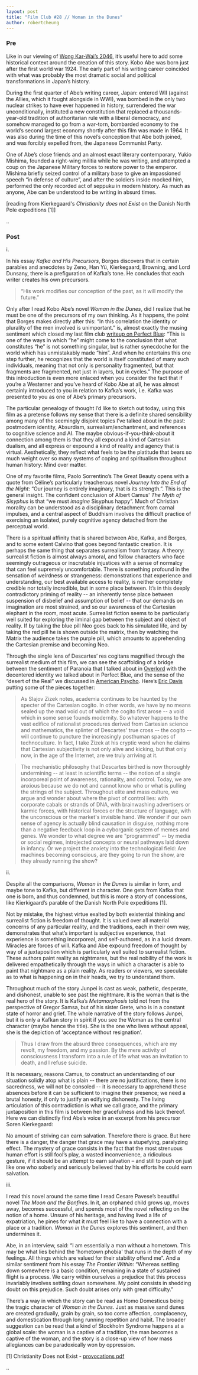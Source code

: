 ```yaml
---
layout: post
title: "Film Club #28 // Woman in the Dunes"
author: robertcheung
---
```


### Pre
Like in our viewing of [Wong Kar-Wai’s 2046](http://oaklandfilmclub.com/posts/film-club-2-2046/), it’s useful here to add some historical context around the creation of this story. Kobo Abe was born just after the first world war 1924. The early part of his writing career coincided with what was probably the most dramatic social and political transformations in Japan’s history. 

During the first quarter of Abe’s writing career, Japan: entered WII (against the Allies, which it fought alongside in WWI), was bombed in the only two nuclear strikes to have ever happened in history, surrendered the war unconditionally, instituted a new constitution that replaced a thousands-year-old tradition of authoritarian rule with a liberal democracy, and somehow managed to go from a war-torn, bombarded economy to the world’s second largest economy shortly after this film was made in 1964. It was also during the time of this novel’s conception that Abe both joined, and was forcibly expelled from, the Japanese Communist Party. 

One of Abe’s close friends and an almost exact literary contemporary, Yukio Mishima, founded a right-wing militia while he was writing, and attempted a coup on the Japanese Military forces to restore power to the emperor. Mishima briefly seized control of a military base to give an impassioned speech “in defense of culture”, and after the soldiers inside mocked him, performed the only recorded act of seppuku in modern history. As much as anyone, Abe can be understood to be writing in absurd times. 

[reading from Kierkegaard's _Christianity does not Exist_ on the Danish North Pole expeditions [1]]

..

### Post

i.

In his essay _Kafka and His Precursors_, Borges discovers that in certain parables and anecdotes by Zeno, Han Yü, Kierkegaard, Browning, and Lord Dunsany, there is a prefiguration of Kafka’s tone. He concludes that each writer creates his own precursors.

> “His work modifies our conception of the past, as it will modify the future.”

Only after I read Kobo Abe’s novel _Woman in the Dunes_, did I realize that he must be one of the precursors of my own thinking. As it happens, the point that Borges makes directly after this: “In this correlation the identity or plurality of the men involved is unimportant.” is, almost exactly the musing sentiment which closed my last film club [writeup on Perfect Blue](http://oaklandfilmclub.com/posts/film-club-15-perfect-blue/): “This is one of the ways in which “he” might come to the conclusion that what constitutes “he” is not something singular, but is rather synecdoche for the world which has unmistakably made “him”. And when he entertains this one step further, he recognizes that the world is itself constituted of many such individuals, meaning that not only is personality fragmented, but that fragments are fragmented, not just in layers, but in cycles.” The purpose of this introduction is even more enlaced when you consider the fact that if you’re a Westerner and you’ve heard of Kobo Abe at all, he was almost certainly introduced to you in relation to Kafka’s work, i.e. Kafka was presented to you as one of Abe’s primary precursors.

The particular genealogy of thought I’d like to sketch out today, using this film as a pretense follows my sense that there is a definite shared sensibility among many of the seemingly disjoint topics I’ve talked about in the past: postmodern identity, Absurdism, surrealism/enchantment, and references to cognitive science and AI. The maybe obvious-if-you-think-about it connection among them is that they all expound a kind of Cartesian dualism, and all express or expound a kind of reality and agency that is virtual. Aesthetically, they reflect what feels to be the platitude that bears so much weight over so many systems of coping and spiritualism throughout human history: Mind over matter.

One of my favorite films, Paolo Sorrentino’s The Great Beauty opens with a quote from Céline’s particularly treacherous novel _Journey Into the End of the Night_: “Our journey is entirely imaginary, that is its strength.”. This is the general insight. The confident conclusion of Albert Camus' _The Myth of Sisyphus_ is that “we must _imagine_ Sisyphus happy”. Much of Christian morality can be understood as a disciplinary detachment from carnal impulses, and a central aspect of Buddhism involves the difficult practice of exercising an isolated, purely cognitive agency detached from the perceptual world.

There is a spiritual affinity that is shared between Abe, Kafka, and Borges, and to some extent Calvino that goes beyond fantastic creation. It is perhaps the same thing that separates surrealism from fantasy. A theory: surrealist fiction is almost always amoral, and follow characters who face seemingly outrageous or inscrutable injustices with a sense of normalcy that can feel supremely uncomfortable. There is something profound in the sensation of weirdness or strangeness: demonstrations that experience and understanding, our best available access to reality, is neither completely credible nor totally incredible, but in some place between. It’s in this deeply contradictory priming of reality -- an inherently tense place between suspension of disbelief and assumption of belief -- that our demands on imagination are most strained, and so our awareness of the Cartesian elephant in the room, most acute. Surrealist fiction seems to be particularly well suited for exploring the liminal gap between the subject and object of reality. If by taking the blue pill Neo goes back to his simulated life, and by taking the red pill he is shown outside the matrix, then by watching the Matrix the audience takes the purple pill, which amounts to apprehending the Cartesian premise and becoming Neo.

Through the single lens of Descartes’ res cogitans magnified through the surrealist medium of this film, we can see the scaffolding of a bridge between the sentiment of Paranoia that I talked about in [Overlord](http://oaklandfilmclub.com/posts/film-club-7-overlord-1975/) with the decentered identity we talked about in Perfect Blue, and the sense of the “desert of the Real” we discussed in [American Psycho](http://oaklandfilmclub.com/posts/film-club-13-american-psycho/). Here’s [Eric Davis](https://web.archive.org/web/20110810072909/http://www.techgnosis.com/chunks.php?cat=mind%20and%20spirit&sec=articles&file=chunkfrom-2006-04-16-0544-0.txt) putting some of the pieces together:

> As Slajov Zizek notes, academia continues to be haunted by the specter of the Cartesian cogito. In other words, we have by no means sealed up the mad void out of which the cogito first arose -- a void which in some sense founds modernity. So whatever happens to the vast edifice of rationalist procedures derived from Cartesian science and mathematics, the splinter of Descartes' true cross -- the cogito -- will continue to puncture the increasingly posthuman spaces of technoculture. In fact, I take Zizek at his cryptic word when he claims that Cartesian subjectivity is not only alive and kicking, but that only now, in the age of the Internet, are we truly arriving at it.

> The mechanistic philosophy that Descartes birthed is now thoroughly undermining -- at least in scientific terms -- the notion of a single incorporeal point of awareness, rationality, and control. Today, we are anxious because we do not and cannot know who or what is pulling the strings of the subject. Throughout elite and mass culture, we argue and wonder about where the pivot of control lies: with corporate cabals or strands of DNA, with brainwashing advertisers or karmic forces, with historical forces or the structure of language, with the unconscious or the market's invisible hand. We wonder if our own sense of agency is actually blind causation in disguise, nothing more than a negative feedback loop in a cyborganic system of memes and genes. We wonder to what degree we are "programmed" -- by media or social regimes, introjected concepts or neural pathways laid down in infancy. Or we project the anxiety into the technological field: Are machines becoming conscious, are they going to run the show, are they already running the show?


ii.

Despite all the comparisons, _Woman in the Dunes_ is similar in form, and maybe tone to Kafka, but different in character. One gets from Kafka that one is born, and thus condemned, but this is more a story of concessions, like Kierkigaard’s parable of the Danish North Pole expeditions [1].

Not by mistake, the highest virtue exalted by both existential thinking and surrealist fiction is freedom of thought. It is valued over all material concerns of any particular reality, and the traditions, each in their own way, demonstrates that what’s important is subjective experience, that experience is something incorporeal, and self-authored, as in a lucid dream. Miracles are forces of will. Kafka and Abe expound freedom of thought by way of a juxtaposition which is particularly well suited to surrealist fiction. These authors paint reality as nightmares, but the real nobility of the work is delivered empathetically through the ways in which a character is able to paint that nightmare as a plain reality. As readers or viewers, we speculate as to what is happening on in their heads, we try to understand them.

Throughout much of the story Junpei is cast as weak, pathetic, desperate, and dishonest, unable to see past the nightmare. It is the woman that is the real hero of the story. It is Kafka’s _Metamorphosis_ told not from the perspective of Gregor Samsa, but of his sister Grete, who is in a constant state of horror and grief. The whole narrative of the story follows Junpei, but it is only a Kafkan story in spirit if you see the Woman as the central character (maybe hence the title). She is the one who lives without appeal, she is the depiction of ‘acceptance without resignation’.

> Thus I draw from the absurd three consequences, which are my revolt, my freedom, and my passion. By the mere activity of consciousness I transform into a rule of life what was an invitation to death, and I refuse suicide.

It is necessary, reasons Camus, to construct an understanding of our situation solidly atop what is plain -- there are no justifications, there is no sacredness, we will not be consoled -- it is necessary to apprehend these absences before it can be sufficient to imagine their presence; we need a brutal honesty, if only to justify an edifying dishonesty. The living articulation of this contradiction is what we call grace, and the primary juxtaposition in this film is between her gracefulness and his lack thereof. Here we can distinctly find Abe’s voice in an excerpt from his precursor Soren Kierkegaard:

No amount of striving can earn salvation. Therefore there is grace. But here there is a danger, the danger that grace may have a stupefying, paralyzing effect. The mystery of grace consists in the fact that the most strenuous human effort is still fool’s play, a wasted inconvenience, a ridiculous gesture, if it should be an attempt to earn salvation – and still to push on just like one who soberly and seriously believed that by his efforts he could earn salvation.


iii.

I read this novel around the same time I read Cesare Pavese’s beautiful novel _The Moon and the Bonfires_. In it, an orphaned child grows up, moves away, becomes successful, and spends most of the novel reflecting on the notion of a home. Unsure of his heritage, and having lived a life of expatriation, he pines for what it must feel like to have a connection with a place or a tradition. _Woman in the Dunes_ explores this sentiment, and then undermines it.

Abe, in an interview, said: “I am essentially a man without a hometown. This may be what lies behind the 'hometown phobia' that runs in the depth of my feelings. All things which are valued for their stability offend me”. And a similar sentiment from his essay _The Frontier Within_: “Whereas settling down somewhere is a basic condition, remaining in a state of sustained flight is a process. We carry within ourselves a prejudice that this process invariably involves settling down somewhere. My point consists in shedding doubt on this prejudice. Such doubt arises only with great difficulty.”

There’s a way in which the story can be read as Homo Domesticus being the tragic character of _Woman in the Dunes_. Just as massive sand dunes are created gradually, grain by grain, so too come affection, complacency, and domestication through long running repetition and habit. The broader suggestion can be read that a kind of Stockholm Syndrome happens at a global scale: the woman is a captive of a tradition, the man becomes a captive of the woman, and the story is a close-up view of how mass allegiances can be paradoxically won by oppression.



[1] Christianity Does not Exist - [provocations pdf](http://oaklandfilmclub.com/posts/film-club-13-american-psycho/)

..

